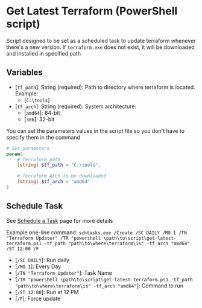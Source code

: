# Get Latest Terraform (PowerShell script)

Script designed to be set as a scheduled task to update terraform whenever there's a new version.
If `terraform.exe` does not exist, it will be downloaded and installed in specified path

## Variables

* \[`tf_path`\]: String (required): Path to directory where terraform is located. Example:
  * \[`C:\tools`\]
* \[`tf_arch`\]: String (required): System architecture:
  * \[`amd64`\]: 64-bit
  * \[`386`\]: 32-bit

You can set the parameters values in the script file so you don't have to specify them in the command
```powershell
# Set parameters
param(
	# Terraform path
	[string] $tf_path = "C:\tools",

	# Terraform Arch to be downloaded
	[string] $tf_arch = "amd64"
)
```

## Schedule Task
See [Schedule a Task](https://technet.microsoft.com/en-us/library/cc748993(v=ws.11).aspx) page for more details

Example one-line command:
`schtasks.exe /Create /SC DAILY /MO 1 /TN "Terraform Updater" /TR "powershell \path\to\script\get-latest-terraform.ps1 -tf_path "path\to\where\terraform\is" -tf_arch "amd64" /ST 12:00 /F`

* \[`/SC DAILY`\]: Run daily
* \[`/MO 1`\]: Every Day
* \[`/TN "Terraform Updater"`\]: Task Name
* \[`/TR "powershell \path\to\script\get-latest-terraform.ps1 -tf_path "path\to\where\terraform\is" -tf_arch "amd64"`\]: Command to run
* \[`/ST 12:00`\]: Run at 12 PM
* \[`/F`\]: Force update